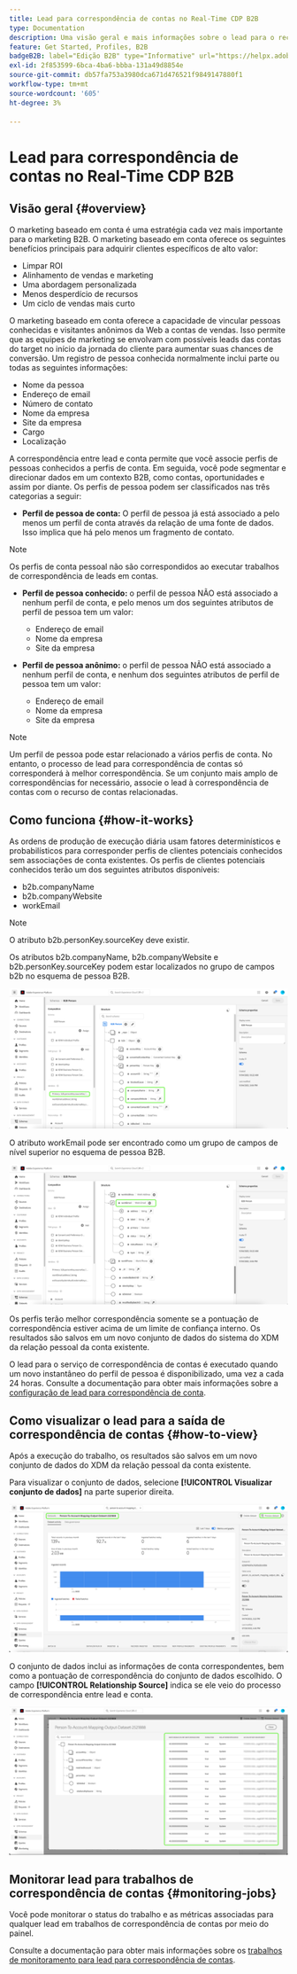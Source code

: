 ```yaml
---
title: Lead para correspondência de contas no Real-Time CDP B2B
type: Documentation
description: Uma visão geral e mais informações sobre o lead para o recurso de correspondência de contas no Experience Platform CDP B2B.
feature: Get Started, Profiles, B2B
badgeB2B: label="Edição B2B" type="Informative" url="https://helpx.adobe.com/legal/product-descriptions/real-time-customer-data-platform-b2b-edition-prime-and-ultimate-packages.html newtab=true"
exl-id: 2f853599-6bca-4ba6-bbba-131a49d8854e
source-git-commit: db57fa753a3980dca671d476521f9849147880f1
workflow-type: tm+mt
source-wordcount: '605'
ht-degree: 3%

---
```


# Lead para correspondência de contas no Real-Time CDP B2B

## Visão geral {#overview}

O marketing baseado em conta é uma estratégia cada vez mais importante para o marketing B2B. O marketing baseado em conta oferece os seguintes benefícios principais para adquirir clientes específicos de alto valor:

- Limpar ROI
- Alinhamento de vendas e marketing
- Uma abordagem personalizada
- Menos desperdício de recursos
- Um ciclo de vendas mais curto

O marketing baseado em conta oferece a capacidade de vincular pessoas conhecidas e visitantes anônimos da Web a contas de vendas. Isso permite que as equipes de marketing se envolvam com possíveis leads das contas do target no início da jornada do cliente para aumentar suas chances de conversão. Um registro de pessoa conhecida normalmente inclui parte ou todas as seguintes informações:

- Nome da pessoa
- Endereço de email
- Número de contato
- Nome da empresa
- Site da empresa
- Cargo
- Localização

A correspondência entre lead e conta permite que você associe perfis de pessoas conhecidos a perfis de conta. Em seguida, você pode segmentar e direcionar dados em um contexto B2B, como contas, oportunidades e assim por diante. Os perfis de pessoa podem ser classificados nas três categorias a seguir:

- **Perfil de pessoa de conta:** O perfil de pessoa já está associado a pelo menos um perfil de conta através da relação de uma fonte de dados. Isso implica que há pelo menos um fragmento de contato.

>[!NOTE]
>
> Os perfis de conta pessoal não são correspondidos ao executar trabalhos de correspondência de leads em contas.

- **Perfil de pessoa conhecido:** o perfil de pessoa NÃO está associado a nenhum perfil de conta, e pelo menos um dos seguintes atributos de perfil de pessoa tem um valor:

   - Endereço de email
   - Nome da empresa
   - Site da empresa

- **Perfil de pessoa anônimo:** o perfil de pessoa NÃO está associado a nenhum perfil de conta, e nenhum dos seguintes atributos de perfil de pessoa tem um valor:

   - Endereço de email
   - Nome da empresa
   - Site da empresa

>[!NOTE]
>
> Um perfil de pessoa pode estar relacionado a vários perfis de conta. No entanto, o processo de lead para correspondência de contas só corresponderá à melhor correspondência. Se um conjunto mais amplo de correspondências for necessário, associe o lead à correspondência de contas com o recurso de contas relacionadas.

## Como funciona {#how-it-works}

As ordens de produção de execução diária usam fatores determinísticos e probabilísticos para corresponder perfis de clientes potenciais conhecidos sem associações de conta existentes. Os perfis de clientes potenciais conhecidos terão um dos seguintes atributos disponíveis:

- b2b.companyName
- b2b.companyWebsite
- workEmail

>[!NOTE]
>
> O atributo b2b.personKey.sourceKey deve existir.

Os atributos b2b.companyName, b2b.companyWebsite e b2b.personKey.sourceKey podem estar localizados no grupo de campos b2b no esquema de pessoa B2B.

![Esquema de pessoa B2B mostrando atributos](/help/rtcdp/accounts/images/b2b-person-schema.png)

O atributo workEmail pode ser encontrado como um grupo de campos de nível superior no esquema de pessoa B2B.

![Esquema de pessoa B2B mostrando workEmail](/help/rtcdp/accounts/images/b2b-person-workemail.png)

Os perfis terão melhor correspondência somente se a pontuação de correspondência estiver acima de um limite de confiança interno. Os resultados são salvos em um novo conjunto de dados do sistema do XDM da relação pessoal da conta existente.

O lead para o serviço de correspondência de contas é executado quando um novo instantâneo do perfil de pessoa é disponibilizado, uma vez a cada 24 horas. Consulte a documentação para obter mais informações sobre a [configuração de lead para correspondência de conta](/help/rtcdp/accounts/account-profile-ui-guide.md).

## Como visualizar o lead para a saída de correspondência de contas {#how-to-view}

Após a execução do trabalho, os resultados são salvos em um novo conjunto de dados do XDM da relação pessoal da conta existente.

Para visualizar o conjunto de dados, selecione **[!UICONTROL Visualizar conjunto de dados]** na parte superior direita.

![Novo conjunto de dados](/help/rtcdp/accounts/images/b2b-dataset-output.png)

O conjunto de dados inclui as informações de conta correspondentes, bem como a pontuação de correspondência do conjunto de dados escolhido. O campo **[!UICONTROL Relationship Source]** indica se ele veio do processo de correspondência entre lead e conta.

![Visualizar pontuações e saída de confiança do conjunto de dados](/help/rtcdp/accounts/images/b2b-dataset-preview.png)

## Monitorar lead para trabalhos de correspondência de contas {#monitoring-jobs}

Você pode monitorar o status do trabalho e as métricas associadas para qualquer lead em trabalhos de correspondência de contas por meio do painel.

Consulte a documentação para obter mais informações sobre os [trabalhos de monitoramento para lead para correspondência de contas](/help/dataflows/ui/b2b/monitor-profile-enrichment.md).
